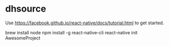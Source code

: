 # dhsource

Use https://facebook.github.io/react-native/docs/tutorial.html to get started.

brew install node
npm install -g react-native-cli
react-native init AwesomeProject
